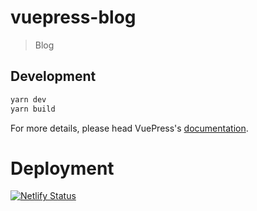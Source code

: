# vuepress-blog

> Blog

## Development

```bash
yarn dev
yarn build
```

For more details, please head VuePress's [documentation](https://v1.vuepress.vuejs.org/).

# Deployment
[![Netlify Status](https://api.netlify.com/api/v1/badges/0f6431d0-9f18-4f9f-a5be-4044757e6148/deploy-status)](https://app.netlify.com/sites/weilincheng/deploys)